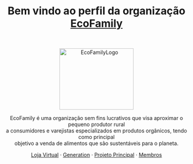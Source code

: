 <h1 align="center">Bem vindo ao perfil da organização <a href="https://github.com/Generation-ecoFamily">EcoFamily</a> </h1><br>

<p align="center">
  <a href="https://generation.org">
    <img src="https://avatars.githubusercontent.com/u/156122920?s=300&v=5" alt="EcoFamilyLogo" width="200" height="165">
  </a>
</p>

<p align="center">
  EcoFamily é uma organização sem fins lucrativos que visa aproximar o pequeno produtor rural<br> a consumidores e varejistas especializados em produtos orgânicos, tendo como principal<br> objetivo a venda de alimentos que são sustentáveis para o planeta.
</p>

<p align="center">
  <a href="_blank">Loja Virtual</a>
  ·
  <a href="https://generation.org">Generation</a>
  ·
  <a href="https://github.com/Generation-ecoFamily/banco-de-dados">Projeto Principal</a>
  ·
  <a href="https://github.com/orgs/Generation-ecoFamily/people">Membros</a>
</p>
